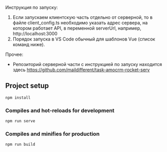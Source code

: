 
Инструкция по запуску:
1) Если запускаем клиентскую часть отдельно от серверной, то в файле
client_config.ts необходимо указать адрес сервера, на котором работает API, в
переменной serverUrl, например, http://localhost:3000
2) Порядок запуска в VS Code обычный для шаблонов Vue (список команд ниже).

Прочее:
- Репозиторий серверной части с инструкцией по запуску находится здесь
https://github.com/maildifferent/task-amocrm-rocket-serv

## Project setup
```
npm install
```

### Compiles and hot-reloads for development
```
npm run serve
```

### Compiles and minifies for production
```
npm run build
```
